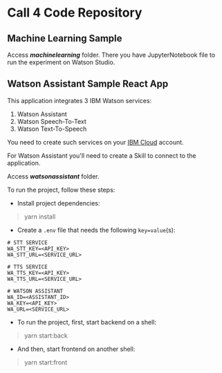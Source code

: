 # Call 4 Code Repository

## Machine Learning Sample

Access _**machinelearning**_ folder. There you have JupyterNotebook file to run the experiment on Watson Studio.

## Watson Assistant Sample React App

This application integrates 3 IBM Watson services:

1. Watson Assistant
2. Watson Speech-To-Text
3. Watson Text-To-Speech

You need to create such services on your [IBM Cloud](cloud.ibm.com) account.

For Watson Assistant you'll need to create a Skill to connect to the application.

Access _**watsonassistant**_ folder.

To run the project, follow these steps:

* Install project dependencies:
> yarn install
* Create a `.env` file that needs the following `key=value`(s):
```
# STT SERVICE
WA_STT_KEY=<API_KEY>
WA_STT_URL=<SERVICE_URL>

# TTS SERVICE
WA_TTS_KEY=<API_KEY>
WA_TTS_URL=<SERVICE_URL>

# WATSON ASSISTANT
WA_ID=<ASSISTANT_ID>
WA_KEY=<API_KEY>
WA_URL=<SERVICE_URL>
```
* To run the project, first, start backend on a shell:
> yarn start:back

* And then, start frontend on another shell:
> yarn start:front
